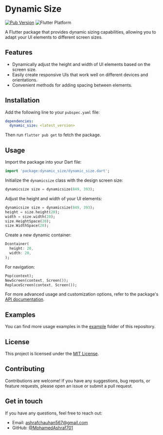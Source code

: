 
# Dynamic Size

[![Pub Version](https://img.shields.io/pub/v/dynamic_size.svg)](https://pub.dev/packages/dynamic_size)
![Flutter Platform](https://img.shields.io/badge/platform-flutter-yellow)

A Flutter package that provides dynamic sizing capabilities, allowing you to adapt your UI elements to different screen sizes.

## Features

- Dynamically adjust the height and width of UI elements based on the screen size.
- Easily create responsive UIs that work well on different devices and orientations.
- Convenient methods for adding spacing between elements.

## Installation

Add the following line to your `pubspec.yaml` file:

```yaml
dependencies:
  dynamic_size: <latest_version>
```

Then run `flutter pub get` to fetch the package.

## Usage

Import the package into your Dart file:

```dart
import 'package:dynamic_size/dynamic_size.dart';
```

Initialize the `dynamicsize` class with the design screen size:

```dart
dynamicsize size = dynamicsize(849, 393);
```

Adjust the height and width of your UI elements:

```dart
dynamicsize size = dynamicsize(849, 393);
height = size.height(20);
width = size.width(20);
size.HeightSpace(20);
size.WidthSpace(20);
```

Create a new dynamic container:

```dart
Dcontainer(
  height: 20,
  width: 20,
);
```

For navigation:

```dart
Pop(context);
NewScreen(context, Screen());
ReplaceScreen(context, Screen());
```

For more advanced usage and customization options, refer to the package's [API documentation](https://pub.dev/documentation/dynamic_size/latest/dynamic_size/dynamicsize-class.html).

## Examples

You can find more usage examples in the [example](example) folder of this repository.

## License

This project is licensed under the [MIT License](https://zaid.digital).

## Contributing

Contributions are welcome! If you have any suggestions, bug reports, or feature requests, please open an issue or submit a pull request.

## Get in touch

If you have any questions, feel free to reach out:

- Email: ashrafchauhan567@gmail.com
- GitHub: [@MohamedAshraf701](https://github.com/MohamedAshraf701)
